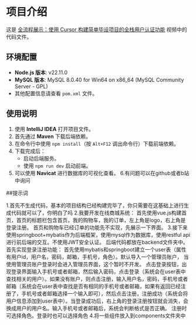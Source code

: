 # 项目介绍

这是 [全流程展示：使用 Cursor 构建简单毕设项目的全栈用户认证功能](https://github.com) 视频中的代码文件。

## 环境配置

- **Node.js 版本**: v22.11.0
- **MySQL 版本**: MySQL 8.0.40 for Win64 on x86_64 (MySQL Community Server - GPL)
- 其他配置信息请查看 `pom.xml` 文件。

## 使用说明

1. 使用 **IntelliJ IDEA** 打开项目文件。
2. 首先通过 **Maven** 下载后端依赖。
3. 在命令行中使用 `npm install`（按 `Alt+F12` 调出命令行）下载前端依赖。
4. 下载完成后：
   - 启动后端服务。
   - 使用 `npm run dev` 启动前端。
5. 可以使用 **Navicat** 进行数据库的可视化查看。
6.有问题可以在github或者b站中询问

##提示词

1.首先不生成代码，基本的项目结构已经构建完毕了，你只需要在这基础上进行生成代码就可以了，你明白了吗
2.我要开发在线商城系统：
首先使用vue.js构建首页，首页的标题栏包含首页，我的购物车，我的订单，左上角是logo，右上角是登录注册。
首页和购物车已经订单的功能先不实现，先展示一下界面。
3.接下来使用springboot+mybatis作为后端框架，使用mysql作为数据库，使用restful api进行前后端的交互。不使用JWT安全认证。
后端代码都放在backend文件夹中。
 首先实现登录注册功能： 首先使用mybatis和springboot建立一个user表（属性有用户id，用户名，密码，邮箱，手机号，角色）。默认导入一个管理员账户， 当使用管理员账户登录时会进入管理员界面，这个暂时不开发。 点击登录按钮，出现登录界面输入手机号或者邮箱，然后输入密码，点击登录（系统会在user表中查找相关的用户）。如果没有账户，则点击注册，输入用户名，密码，手机号或者邮箱（系统会在user表中查找是否有相同的手机号或者邮箱，如果有返回已经注册了，手机号或者邮箱选择一个输入即可），然后点击注册，注册成功（系统会将用户信息添加到user表中）。当登录成功后，右上角的登录注册按钮就会消失，会换成用户的用户名。输入手机号或者邮箱后，系统会判断格式是否正确。
注册时可选择角色。登录时也可以选择角色
4.将一些组件放入到components文件夹中
